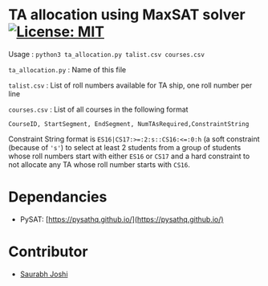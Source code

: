# TA allocation using MaxSAT solver  [![License: MIT](https://img.shields.io/badge/License-MIT-yellow.svg)](https://opensource.org/licenses/MIT)

Usage : ``python3 ta_allocation.py talist.csv courses.csv``

``ta_allocation.py`` : Name of this file

``talist.csv``       : List of roll numbers available for TA ship, one roll number per line

``courses.csv``      : List of all courses in the following format

``CourseID, StartSegment, EndSegment, NumTAsRequired,ConstraintString``

Constraint String format is
``ES16|CS17:>=:2:s::CS16:<=:0:h`` (a soft constraint (because of ``'s'``) to select at least 2 students from a group of students whose roll numbers
start with either ``ES16`` or ``CS17`` and a hard constraint to not allocate any TA whose roll number starts with ``CS16``.

# Dependancies

* PySAT: [https://pysathq.github.io/](https://pysathq.github.io/)

# Contributor

* [Saurabh Joshi](https://sbjoshi.github.io)
